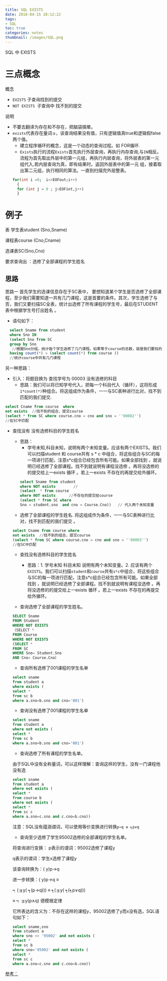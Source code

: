 ```yaml
---
title: SQL EXISTS
date: 2018-04-15 18:12:22
tags:
- SQL
toc: true
categories: notes
thumbnail: /images/SQL.png
---
```

SQL 中 EXISTS
<!--more-->
# 三点概念
概念
- `EXISTS` 子查询找到的提交
- `NOT EXISTS `子查询中 找不到的提交

说明
- 不要去翻译为存在和不存在，把脑袋搞晕。
- `exists`代表存在量词`ョ`，该查询结果没有值，只有逻辑值真true和逻辑假false两个值。
  - 建立程序循环的概念，这是一个动态的查询过程。如 FOR循环.
  - `Exists`执行的流程`Exists`首先执行外层查询，再执行内存查询,与`IN`相反。 流程为首先取出外层中的第一元组，再执行内层查询，将外层表的第一元组代入,若内层查询为真，即有结果时。返回外层表中的第一元 组，接着取出第二元组，执行相同的算法。一直到扫描完外层整表。
  ```SQL
  for(int i =0;  i<>EOFout;i++)
    {
    for (int j = 0 ; j<EOFint,j++)
    }
  ```
# 例子
表
学生表student (Sno,Sname)

课程表course (Cno,Cname)

选课表SC(Sno,Cno)

要求查询出 ：选修了全部课程的学生姓名

## 思路
思路一
首先学生的选课信息存在于SC表中， 要想知道某个学生是否选修了全部课程，至少我们需要知道一共有几门课程，这是首要的条件。其次，学生选修了与否，我们又要扫描SC全表，统计出选修了所有课程的学生号，最后在STUDENT表中根据学生号打出姓名 。
- 语句如下：
```SQL
  select Sname from student
  where Sno IN
  (select Sno from SC
  group by Sno
   //根据Sno分组，统计每个学生选修了几门课程。如果等于course的总数，就是我们要找的Sno
  having count(*) = (select count(*) from course ))
  //统计course中共有几门课程
```
另一种思路：
- 引入：将题目换为 查找学号为 00003 没有选修的科目
  - 思路：我们可以将已知学号代入，把每一个科目代入（循环），这将形成`1*count(*)`种组合。将这组成作为条件，一一与SC表种进行比对，找不到匹配的我们提交.
```SQL
select Cname from course  where
not exists  //找不到的组合，提交course
(select * from SC where course.cno = cno and sno = ''00002'')
//在SC中匹配
```
- 查找没有 没有选修科目的学生姓名
  - 思路：
    - 学号未知,科目未知，说明有两个未知变量。应该有两个EXISTS。我们可以扫描student 和 course共有 s * c 中组合，将这些组合与SC的每一项进行匹配，注意s*c组合已经包含所有可能。如果全部找到 ，就说明已经选修了全部课程。找不到就说明有课程没选修 。再将没选修的的提交给上一exists 循环 。若上一exists 不存在的再提交给外循环。
    ```SQL
    select Sname from student
    where NOT exists        //
    (select  * from course
    where NOT exists      //不存在的提交给course
    (select * from SC where
    Sno = student.sno  and cno = Course.Cno))   // 代入两个未知变量
    ```
  - 选修了全部课程的学生姓名.
  将这组成作为条件，一一与SC表种进行比对，找不到匹配的我们提交 。
  ```SQL
  select Cname from course where
  not exists  //找不到的组合，提交course
  (select * from SC where course.cno = cno and sno = ''00003'')
  //在SC中匹配
  ```
  - 查找没有选修科目的学生姓名
    - 思路：1. 学号未知 科目未知 说明有两个未知变量。2. 应该有两个`EXISTS`。我们可以扫描`student`和`course`共有` s*c `中组合，将这些组合与SC的每一项进行匹配，注意s*c组合已经包含所有可能。如果全部找到 ，就说明已经选修了全部课程。找不到就说明有课程没选修 。再将没选修的的提交给上一exists 循环 。若上一exists 不存在的再提交给外循环。

  - 查询选修了全部课程的学生姓名。
  ```SQL
  SELECT Sname
  FROM Student
  WHERE NOT EXISTS
  （SELECT *
  FROM Course
  WHERE NOT EXISTS
  (SELECT *
  FROM SC
  WHERE Sno= Student.Sno
  AND Cno= Course.Cno）
  ```
  - 查询所有选修了001课程的学生名单
  ```SQL
  select sname
  from student a
  where exists (
  select *
  from sc b
  where a.sno=b.sno and cno='001')
  ```
  - 查询没有选修了001课程的学生名单
  ```SQL
  select sname
  from student a
  where not exists (
  select *
  from sc b
  where a.sno=b.sno and cno='001')
  ```
  - 查询选修了所有课程的学生名单。

  由于SQL中没有全称量词，可以这样理解：查询这样的学生，没有一门课程他没有选
  ```SQL
  select sname
  from student a
  where not exists (
  select *
  from course b
  where not exists (
  select *
  from sc c
  where a.sno=c.sno and c.cno=b.cno))
  ```
  注意：SQL没有蕴涵谓词，可以使用等价变换进行转换`p→q ≡ ┑p∨q`

  - 查询至少选修了学生95002选修的全部课程的学生名单。

  将查询进行变换： p表示的谓词：95002选修了课程y

  q表示的谓词：学生x选修了课程y

  该查询转换为：( y)p→q

  进一步转换：( y)p→q ≡

  ┑(ョy( ┑(p→q))) ≡ ┑(ョy( ┑(┑p∨q)))

  ≡ ┑ョy(p∧q) 德模根定律

  它所表达的含义为：不存在这样的课程y，95002选修了y而x没有选，SQL语句如下：
  ```SQL
  select sname,sno
  from student a
  where sno <> '95002' and not exists (
  select *
  from sc b
  where sno='95002' and not exists (
  select *
  from sc c
  where a.sno=c.sno and c.cno=b.cno))
  ```

[参考：](http://www.cnblogs.com/losesea/archive/2012/06/14/2549023.html)
